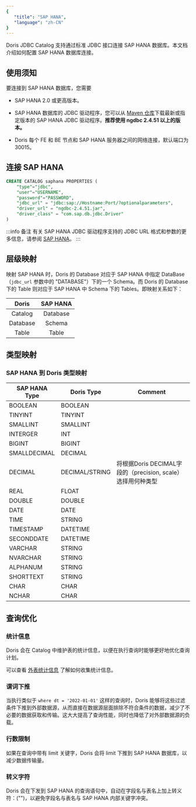 ```yaml
---
{
   "title": "SAP HANA",
   "language": "zh-CN"
}
---
```


<!-- 
Licensed to the Apache Software Foundation (ASF) under one
or more contributor license agreements.  See the NOTICE file
distributed with this work for additional information
regarding copyright ownership.  The ASF licenses this file
to you under the Apache License, Version 2.0 (the
"License"); you may not use this file except in compliance
with the License.  You may obtain a copy of the License at

  http://www.apache.org/licenses/LICENSE-2.0

Unless required by applicable law or agreed to in writing,
software distributed under the License is distributed on an
"AS IS" BASIS, WITHOUT WARRANTIES OR CONDITIONS OF ANY
KIND, either express or implied.  See the License for the
specific language governing permissions and limitations
under the License.
-->

Doris JDBC Catalog 支持通过标准 JDBC 接口连接 SAP HANA 数据库。本文档介绍如何配置 SAP HANA 数据库连接。

## 使用须知

要连接到 SAP HANA 数据库，您需要

- SAP HANA 2.0 或更高版本。

- SAP HANA 数据库的 JDBC 驱动程序，您可以从 [Maven 仓库](https://mvnrepository.com/artifact/com.sap.cloud.db.jdbc/ngdbc)下载最新或指定版本的 SAP HANA JDBC 驱动程序。**推荐使用 ngdbc 2.4.51 以上的版本。**

- Doris 每个 FE 和 BE 节点和 SAP HANA 服务器之间的网络连接，默认端口为 30015。

## 连接 SAP HANA

```sql
CREATE CATALOG saphana PROPERTIES (
    "type"="jdbc",
    "user"="USERNAME",
    "password"="PASSWORD",
    "jdbc_url" = "jdbc:sap://Hostname:Port/?optionalparameters",
    "driver_url" = "ngdbc-2.4.51.jar",
    "driver_class" = "com.sap.db.jdbc.Driver"
)
```

:::info 备注
有关 SAP HANA JDBC 驱动程序支持的 JDBC URL 格式和参数的更多信息，请参阅 [SAP HANA](https://help.sap.com/docs/)。
:::

## 层级映射

映射 SAP HANA 时，Doris 的 Database 对应于 SAP HANA 中指定 DataBase（`jdbc_url` 参数中的 "DATABASE"）下的一个 Schema。而 Doris 的 Database 下的 Table 则对应于 SAP HANA 中 Schema 下的 Tables。即映射关系如下：

|  Doris   | SAP HANA |
|:--------:|:--------:|
| Catalog  | Database |
| Database |  Schema  |
|  Table   |  Table   |

## 类型映射

### SAP HANA 到 Doris 类型映射

| SAP HANA Type | Doris Type     | Comment                                       |
|---------------|----------------|-----------------------------------------------|
| BOOLEAN       | BOOLEAN        |                                               |
| TINYINT       | TINYINT        |                                               |
| SMALLINT      | SMALLINT       |                                               |
| INTERGER      | INT            |                                               |
| BIGINT        | BIGINT         |                                               |
| SMALLDECIMAL  | DECIMAL        |                                               |
| DECIMAL       | DECIMAL/STRING | 将根据Doris DECIMAL字段的（precision, scale）选择用何种类型  |
| REAL          | FLOAT          |                                               |
| DOUBLE        | DOUBLE         |                                               |
| DATE          | DATE           |                                               |
| TIME          | STRING         |                                               |
| TIMESTAMP     | DATETIME       |                                               |
| SECONDDATE    | DATETIME       |                                               |
| VARCHAR       | STRING         |                                               |
| NVARCHAR      | STRING         |                                               |
| ALPHANUM      | STRING         |                                               |
| SHORTTEXT     | STRING         |                                               |
| CHAR          | CHAR           |                                               |
| NCHAR         | CHAR           |                                               |

## 查询优化

### 统计信息

Doris 会在 Catalog 中维护表的统计信息，以便在执行查询时能够更好地优化查询计划。

可以查看 [外表统计信息](../external-statistics) 了解如何收集统计信息。

### 谓词下推

当执行类似于 `where dt = '2022-01-01'` 这样的查询时，Doris 能够将这些过滤条件下推到外部数据源，从而直接在数据源层面排除不符合条件的数据，减少了不必要的数据获取和传输。这大大提高了查询性能，同时也降低了对外部数据源的负载。

### 行数限制

如果在查询中带有 limit 关键字，Doris 会将 limit 下推到 SAP HANA 数据库，以减少数据传输量。

### 转义字符

Doris 会在下发到 SAP HANA 的查询语句中，自动在字段名与表名上加上转义符：("")，以避免字段名与表名与 SAP HANA 内部关键字冲突。
